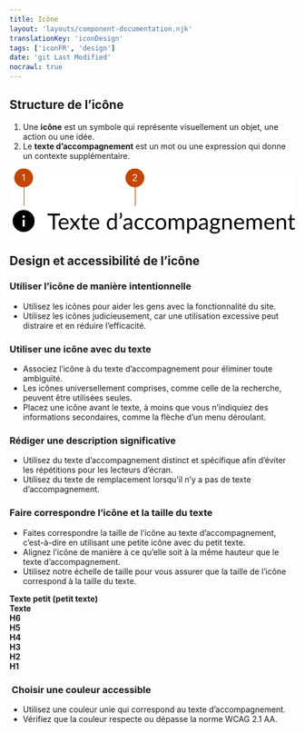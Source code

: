 ```yaml
---
title: Icône
layout: 'layouts/component-documentation.njk'
translationKey: 'iconDesign'
tags: ['iconFR', 'design']
date: 'git Last Modified'
nocrawl: true
---
```


## Structure de l’icône

<ol class="anatomy-list">
  <li>Une <strong>icône</strong> est un symbole qui représente visuellement un objet, une action ou une idée.</li>
  <li>Le <strong>texte d’accompagnement</strong> est un mot ou une expression qui donne un contexte supplémentaire.</li>
</ol>

<img class="b-sm b-default p-300" src="/images/fr/components/anatomy/gcds-icon-anatomy.svg" alt="Le diagramme montre une icône d’information à côté des mots « Texte d’accompagnement ». Le texte et l’icône ont la même couleur et la même taille." />

## Design et accessibilité de l’icône

### Utiliser l’icône de manière intentionnelle

- Utilisez les icônes pour aider les gens avec la fonctionnalité du site. 
- Utilisez les icônes judicieusement, car une utilisation excessive peut distraire et en réduire l’efficacité.

### Utiliser une icône avec du texte

- Associez l’icône à du texte d’accompagnement pour éliminer toute ambiguïté. 
- Les icônes universellement comprises, comme celle de la recherche, peuvent être utilisées seules. 
- Placez une icône avant le texte, à moins que vous n’indiquiez des informations secondaires, comme la flèche d’un menu déroulant.

### Rédiger une description significative

- Utilisez du texte d’accompagnement distinct et spécifique afin d’éviter les répétitions pour les lecteurs d’écran.
- Utilisez du texte de remplacement lorsqu’il n’y a pas de texte d’accompagnement.

### Faire correspondre l’icône et la taille du texte

- Faites correspondre la taille de l’icône au texte d’accompagnement, c’est-à-dire en utilisant une petite icône avec du petit texte.
- Alignez l’icône de manière à ce qu’elle soit à la même hauteur que le texte d’accompagnement.
- Utilisez notre échelle de taille pour vous assurer que la taille de l’icône correspond à la taille du texte.

<gcds-grid class="bg-light px-300 md:px-500 py-500 md:py-800 b-radius-lg" columns="1fr 1fr" columns-tablet="repeat(4, 1fr)" columns-desktop="repeat(8, 1fr)" gap="300">
  <div class="text-center">
    <gcds-text size="small" text-role="secondary"><strong>Texte petit (petit texte)</strong></gcds-text>
    <gcds-icon size="text-small" name="info-circle"></gcds-icon>
  </div>
  <div class="text-center">
    <gcds-text size="small" text-role="secondary"><strong>Texte</strong></gcds-text>
    <gcds-icon size="text" name="info-circle"></gcds-icon>
  </div>
  <div class="text-center">
    <gcds-text size="small" text-role="secondary"><strong>H6</strong></gcds-text>
    <gcds-icon size="h6" name="info-circle"></gcds-icon>
  </div>
  <div class="text-center">
    <gcds-text size="small" text-role="secondary"><strong>H5</strong></gcds-text>
    <gcds-icon size="h5" name="info-circle"></gcds-icon>
  </div>
  <div class="text-center">
    <gcds-text size="small" text-role="secondary"><strong>H4</strong></gcds-text>
    <gcds-icon size="h4" name="info-circle"></gcds-icon>
  </div>
  <div class="text-center">
    <gcds-text size="small" text-role="secondary"><strong>H3</strong></gcds-text>
    <gcds-icon size="h3" name="info-circle"></gcds-icon>
  </div>
  <div class="text-center">
    <gcds-text size="small" text-role="secondary"><strong>H2</strong></gcds-text>
    <gcds-icon size="h2" name="info-circle"></gcds-icon>
  </div>
  <div class="text-center">
    <gcds-text size="small" text-role="secondary"><strong>H1</strong></gcds-text>
    <gcds-icon size="h1" name="info-circle"></gcds-icon>
  </div>
</gcds-grid>

###  Choisir une couleur accessible

- Utilisez une couleur unie qui correspond au texte d’accompagnement.
- Vérifiez que la couleur respecte ou dépasse la norme WCAG 2.1 AA.
